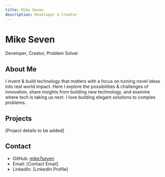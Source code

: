 ```yaml
---
title: Mike Seven
description: Developer & Creator
---
```


# Mike Seven
Developer, Creator, Problem Solver

## About Me
I invent & build technology that matters with a focus on turning novel ideas into real world impact. Here I explore the possibilities & challenges of innovation, share insights from building new technology, and examine where tech is taking us next. I love building elegant solutions to complex problems.

## Projects
[Project details to be added]

## Contact
- GitHub: [mike7seven](https://github.com/mike7seven)
- Email: [Contact Email]
- LinkedIn: [LinkedIn Profile]